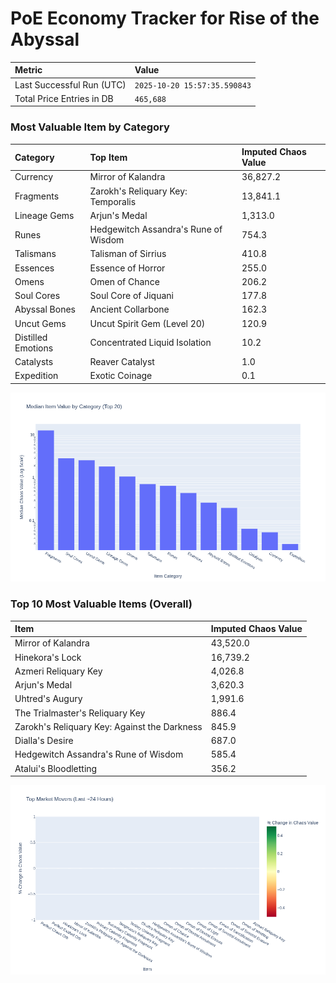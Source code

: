 # PoE Economy Tracker for Rise of the Abyssal

<!-- START_MAINTENANCE -->
| Metric | Value |
|:---|:---|
| Last Successful Run (UTC) | `2025-10-20 15:57:35.590843` |
| Total Price Entries in DB | `465,688` |

<!-- END_MAINTENANCE -->

<!-- START_DATAFRAME_DEBUG -->
<!-- END_DATAFRAME_DEBUG -->

<!-- START_CATEGORY_ANALYSIS -->
### Most Valuable Item by Category
| Category | Top Item | Imputed Chaos Value |
| :--- | :--- | :--- |
| Currency | Mirror of Kalandra | 36,827.2 |
| Fragments | Zarokh's Reliquary Key: Temporalis | 13,841.1 |
| Lineage Gems | Arjun's Medal | 1,313.0 |
| Runes | Hedgewitch Assandra's Rune of Wisdom | 754.3 |
| Talismans | Talisman of Sirrius | 410.8 |
| Essences | Essence of Horror | 255.0 |
| Omens | Omen of Chance | 206.2 |
| Soul Cores | Soul Core of Jiquani | 177.8 |
| Abyssal Bones | Ancient Collarbone | 162.3 |
| Uncut Gems | Uncut Spirit Gem (Level 20) | 120.9 |
| Distilled Emotions | Concentrated Liquid Isolation | 10.2 |
| Catalysts | Reaver Catalyst | 1.0 |
| Expedition | Exotic Coinage | 0.1 |


![Category Analysis Chart](charts/category_analysis.png)
<!-- END_ANALYSIS -->

<!-- START_ANALYSIS -->
### Top 10 Most Valuable Items (Overall)
| Item | Imputed Chaos Value |
| :--- | :--- |
| Mirror of Kalandra | 43,520.0 |
| Hinekora's Lock | 16,739.2 |
| Azmeri Reliquary Key | 4,026.8 |
| Arjun's Medal | 3,620.3 |
| Uhtred's Augury | 1,991.6 |
| The Trialmaster's Reliquary Key | 886.4 |
| Zarokh's Reliquary Key: Against the Darkness | 845.9 |
| Dialla's Desire | 687.0 |
| Hedgewitch Assandra's Rune of Wisdom | 585.4 |
| Atalui's Bloodletting | 356.2 |


![Market Movers Chart](charts/market_movers.png)
<!-- END_ANALYSIS -->
